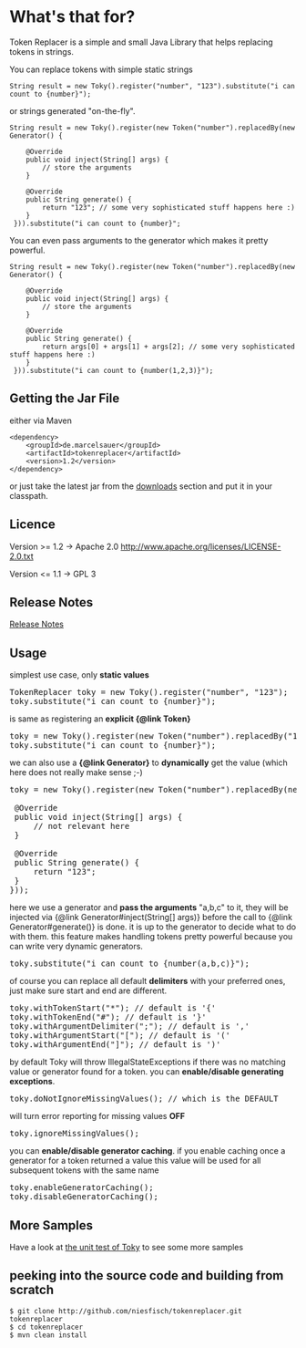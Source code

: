 # What's that for? 

Token Replacer is a simple and small Java Library that helps replacing tokens in strings.

You can replace tokens with simple static strings

    String result = new Toky().register("number", "123").substitute("i can count to {number}");

or strings generated "on-the-fly". 

    String result = new Toky().register(new Token("number").replacedBy(new Generator() {
    
        @Override
        public void inject(String[] args) {
            // store the arguments
        }
        
        @Override
        public String generate() {
            return "123"; // some very sophisticated stuff happens here :)
        }
     })).substitute("i can count to {number}";

You can even pass arguments to the generator which makes it pretty powerful.

    String result = new Toky().register(new Token("number").replacedBy(new Generator() {
    
        @Override
        public void inject(String[] args) {
            // store the arguments
        }
        
        @Override
        public String generate() {
            return args[0] + args[1] + args[2]; // some very sophisticated stuff happens here :)
        }
     })).substitute("i can count to {number(1,2,3)}");
     
## Getting the Jar File

either via Maven

    <dependency>
        <groupId>de.marcelsauer</groupId>
        <artifactId>tokenreplacer</artifactId>
        <version>1.2</version>
    </dependency>

or just take the latest jar from the [downloads](http://github.com/niesfisch/tokenreplacer/downloads) section and put it in your classpath.

## Licence

Version >= 1.2 -> Apache 2.0 http://www.apache.org/licenses/LICENSE-2.0.txt

Version <= 1.1 -> GPL 3

## Release Notes

[Release Notes](http://github.com/niesfisch/tokenreplacer/blob/master/releasenotes.txt)
        
## Usage

<p>
simplest use case, only <b>static values</b>
</p>

<pre>
TokenReplacer toky = new Toky().register(&quot;number&quot;, &quot;123&quot;);
toky.substitute(&quot;i can count to {number}&quot;);
</pre>

<p>
is same as registering an <b>explicit {@link Token}</b>
</p>

<pre>
toky = new Toky().register(new Token(&quot;number&quot;).replacedBy(&quot;123&quot;));
toky.substitute(&quot;i can count to {number}&quot;);
</pre>

<p>
we can also use a <b>{@link Generator}</b> to <b>dynamically</b> get the
value (which here does not really make sense ;-)
</p>

<pre>
toky = new Toky().register(new Token(&quot;number&quot;).replacedBy(new Generator() {

 &#064;Override
 public void inject(String[] args) {
     // not relevant here
 }

 &#064;Override
 public String generate() {
     return &quot;123&quot;;
 }
}));
</pre>
<p>
here we use a generator and <b>pass the arguments</b> "a,b,c" to it, they
will be injected via {@link Generator#inject(String[] args)} before the call
to {@link Generator#generate()} is done. it is up to the generator to decide
what to do with them. this feature makes handling tokens pretty powerful
because you can write very dynamic generators.
</p>

<pre>
toky.substitute(&quot;i can count to {number(a,b,c)}&quot;);
</pre>

<p>
of course you can replace all default <b>delimiters</b> with your preferred
ones, just make sure start and end are different.
</p>

<pre>
toky.withTokenStart(&quot;*&quot;); // default is '{'
toky.withTokenEnd(&quot;#&quot;); // default is '}'
toky.withArgumentDelimiter(&quot;;&quot;); // default is ','
toky.withArgumentStart(&quot;[&quot;); // default is '('
toky.withArgumentEnd(&quot;]&quot;); // default is ')'
</pre>

<p>
by default Toky will throw IllegalStateExceptions if there was no matching
value or generator found for a token. you can <b>enable/disable generating
exceptions</b>.
</p>

<pre>
toky.doNotIgnoreMissingValues(); // which is the DEFAULT
</pre>

<p>
will turn error reporting for missing values <b>OFF</b>
</p>

<pre>
toky.ignoreMissingValues();
</pre>

<p>
you can <b>enable/disable generator caching</b>. if you enable caching once a
generator for a token returned a value this value will be used for all
subsequent tokens with the same name
</p>

<pre>
toky.enableGeneratorCaching();
toky.disableGeneratorCaching();
</pre>


## More Samples

Have a look at [the unit test of Toky](http://github.com/niesfisch/tokenreplacer/blob/master/src/test/java/de/marcelsauer/tokenreplacer/TokyTest.java) to see some more samples

## peeking into the source code and building from scratch

    $ git clone http://github.com/niesfisch/tokenreplacer.git tokenreplacer
    $ cd tokenreplacer
    $ mvn clean install
    
